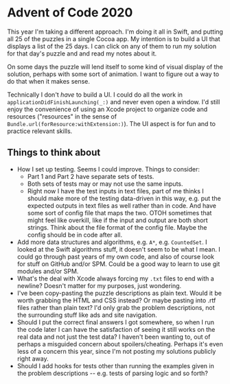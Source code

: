 #  Advent of Code 2020

This year I'm taking a different approach.  I'm doing it all in Swift, and putting all 25 of the puzzles in a single Cocoa app.  My intention is to build a UI that displays a list of the 25 days.  I can click on any of them to run my solution for that day's puzzle and and read my notes about it.

On some days the puzzle will lend itself to some kind of visual display of the solution, perhaps with some sort of animation.  I want to figure out a way to do that when it makes sense.

Technically I don't *have* to build a UI.  I could do all the work in `applicationDidFinishLaunching(_:)` and never even open a window.  I'd still enjoy the convenience of using an Xcode project to organize code and resources ("resources" in the sense of `Bundle.url(forResource:withExtension:)`).  The UI aspect is for fun and to practice relevant skills.


## Things to think about

- How I set up testing.  Seems I could improve.  Things to consider:
	- Part 1 and Part 2 have separate sets of tests.
	- Both sets of tests may or may not use the same inputs.
	- Right now I have the test inputs in text files, part of me thinks I should make more of the testing data-driven in this way, e.g. put the expected outputs in text files as well rather than in code.  And have some sort of config file that maps the two.  OTOH sometimes that might feel like overkill, like if the input and output are both short strings.  Think about the file format of the config file.  Maybe the config should be in code after all.
- Add more data structures and algorithms, e.g. `A*`, e.g. `CountedSet`.  I looked at the Swift algorithms stuff, it doesn't seem to be what I mean.  I could go through past years of my own code, and also of course look for stuff on GitHub and/or SPM.  Could be a good way to learn to use git modules and/or SPM.
- What's the deal with Xcode always forcing my `.txt` files to end with a newline?  Doesn't matter for my purposes, just wondering.
- I've been copy-pasting the puzzle descriptions as plain text.  Would it be worth grabbing the HTML and CSS instead?  Or maybe pasting into .rtf files rather than plain text?  I'd only grab the problem descriptions, not the surrounding stuff like ads and site navigation.
- Should I put the correct final answers I got somewhere, so when I run the code later I can have the satisfaction of seeing it still works on the real data and not just the test data?  I haven't been wanting to, out of perhaps a misguided concern about spoilers/cheating.  Perhaps it's even less of a concern this year, since I'm not posting my solutions publicly right away.
- Should I add hooks for tests other than running the examples given in the problem descriptions -- e.g. tests of parsing logic and so forth?




